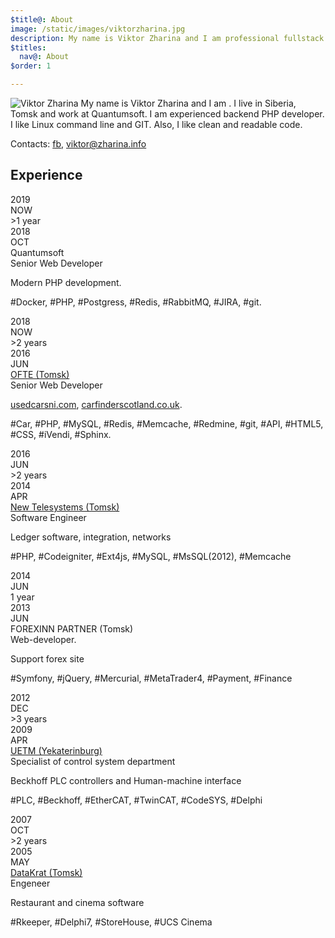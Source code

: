 ```yaml
---
$title@: About
image: /static/images/viktorzharina.jpg
description: My name is Viktor Zharina and I am professional fullstack web-developer. I am 31 it seems to me GIT is the best tool ever. Write on PHP, JS, HTML, CSS
$titles:
  nav@: About
$order: 1

---
```

<img src="/static/images/viktorzharina.jpg" alt="Viktor Zharina" class="about-photo" />
My name is Viktor Zharina and I am <script type="text/javascript">var b = new Date('1986-12-28'); var t = Date.now() - b.getTime(); var a = new Date(t); document.write(Math.abs(a.getUTCFullYear() - 1970));
</script>. I live in Siberia, Tomsk and work at Quantumsoft.
I am experienced backend PHP developer. I like Linux command line and GIT. Also, I like clean and readable code.

Contacts: [fb](https://www.facebook.com/viktor.zharina), viktor@zharina.info

## Experience

<div class="timeline">
    <div class="row">
        <div class="points">
            <div class="point">
                <div class="year">2019</div>
                <div class="month">NOW</div>
            </div>
            <div class="line__solid"></div>
            <div class="point__interval">
                <div class="year">>1 year</div>
            </div>
            <div class="line__solid"></div>
            <div class="point">
                <div class="year">2018</div>
                <div class="month">OCT</div>
            </div>
            <div class="line__grey"></div>
        </div>
        <div class="details">
            <div class="details__title--main">Quantumsoft</div>
            <div class="details__title--sub">Senior Web Developer</div>
            <p class="details__text">Modern PHP development.</p>
            <p class="details__skill">#Docker, #PHP, #Postgress, #Redis, #RabbitMQ, #JIRA, #git.</p>
        </div>
    </div>
    <div class="row">
        <div class="points">
            <div class="point">
                <div class="year">2018</div>
                <div class="month">NOW</div>
            </div>
            <div class="line__solid"></div>
            <div class="point__interval">
                <div class="year">>2 years</div>
            </div>
            <div class="line__solid"></div>
            <div class="point">
                <div class="year">2016</div>
                <div class="month">JUN</div>
            </div>
            <div class="line__grey"></div>
        </div>
        <div class="details">
            <div class="details__title--main"><a href="//oft-e.com">OFTE (Tomsk)</a></div>
            <div class="details__title--sub">Senior Web Developer</div>
            <p class="details__text"><a href="//usedcarsni.com">usedcarsni.com</a>, <a href="//carfinderscotland.co.uk">carfinderscotland.co.uk</a>.
            <p class="details__skill">#Car, #PHP, #MySQL, #Redis, #Memcache, #Redmine, #git, #API, #HTML5, #CSS, #iVendi, #Sphinx.</p>
        </div>
    </div>
    <div class="row">
        <div class="points">
            <div class="point">
                <div class="year">2016</div>
                <div class="month">JUN</div>
            </div>
            <div class="line__solid"></div>
            <div class="point__interval">
                <div class="year">>2 years</div>
            </div>
            <div class="line__solid"></div>
            <div class="point">
                <div class="year">2014</div>
                <div class="month">APR</div>
            </div>
            <div class="line__grey"></div>
        </div>
        <div class="details">
            <div class="details__title--main"><a href="//nts.su">New Telesystems (Tomsk)</a></div>
            <div class="details__title--sub">Software Engineer</div>
            <p class="details__text">Ledger software, integration, networks</p>
            <p class="details__skill">#PHP, #Codeigniter, #Ext4js, #MySQL, #MsSQL(2012), #Memcache</p>
        </div>
    </div>
    <div class="row">
        <div class="points">
            <div class="point">
                <div class="year">2014</div>
                <div class="month">JUN</div>
            </div>
            <div class="line__solid"></div>
            <div class="point__interval">
                <div class="year">1 year</div>
            </div>
            <div class="line__solid"></div>
            <div class="point">
                <div class="year">2013</div>
                <div class="month">JUN</div>
            </div>
            <div class="line__grey"></div>
        </div>
        <div class="details">
            <div class="details__title--main">FOREXINN PARTNER (Tomsk)</div>
            <div class="details__title--sub">Web-developer.</div>
            <p class="details__text">Support forex site</p>
            <p class="details__skill">#Symfony, #jQuery, #Mercurial, #MetaTrader4, #Payment, #Finance</p>
        </div>
    </div>
    <div class="row">
        <div class="points">
            <div class="point">
                <div class="year">2012</div>
                <div class="month">DEC</div>
            </div>
            <div class="line__solid"></div>
            <div class="point__interval">
                <div class="year">>3 years</div>
            </div>
            <div class="line__solid"></div>
            <div class="point">
                <div class="year">2009</div>
                <div class="month">APR</div>
            </div>
            <div class="line__grey"></div>
        </div>
        <div class="details">
            <div class="details__title--main"><a href="http://uetm.ru/en">UETM (Yekaterinburg)</a></div>
            <div class="details__title--sub">Specialist of control system department</div>
            <p class="details__text">Beckhoff PLC controllers and Human-machine interface</p>
            <p class="details__skill">#PLC, #Beckhoff, #EtherCAT, #TwinCAT, #CodeSYS, #Delphi</p>
        </div>
    </div>
    <div class="row">
        <div class="points">
            <div class="point">
                <div class="year">2007</div>
                <div class="month">OCT</div>
            </div>
            <div class="line__solid"></div>
            <div class="point__interval">
                <div class="year">>2 years</div>
            </div>
            <div class="line__solid"></div>
            <div class="point">
                <div class="year">2005</div>
                <div class="month">MAY</div>
            </div>
        </div>
        <div class="details">
            <div class="details__title--main"><a href="//datakrat.com">DataKrat (Tomsk)</a></div>
            <div class="details__title--sub">Engeneer</div>
            <p class="details__text">Restaurant and cinema software</p>
            <p class="details__skill">#Rkeeper, #Delphi7, #StoreHouse, #UCS Cinema</p>
        </div>
    </div>
</div>
